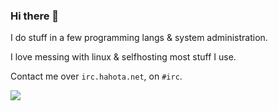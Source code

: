 ### Hi there 👋

I do stuff in a few programming langs & system administration.

I love messing with linux & selfhosting most stuff I use.

Contact me over `irc.hahota.net`, on `#irc`.

![](https://komarev.com/ghpvc/?username=KoxSosen&color=yellowgreen)


